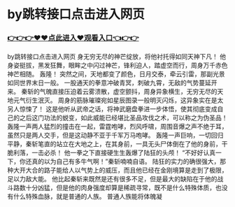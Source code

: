 # by跳转接口点击进入网页

### <a href="https://github.com/xinfue/dunp/issues/2">👉👉👉♥♥点此进入♥观看入口👈👉👉</a>

by跳转接口点击进入网页
 身无穷无尽的神芒绽放，将他衬托得如同天神下凡！
    他身姿挺拔，黑发狂舞，眼眸之中闪过神芒，锋利迫人，踏虚空而行，周身万千赤色神芒相随。
    轰隆！
    突然之间，天地都变了颜色，日月交泰，牵云引雷，那副光景如同世界末日一般。
    一股通天的拳意冲破青冥，刺破九霄，无敌的气势蔓延开来。
    秦斩的气魄直接压迫着云雾溃散，虚空颤抖，周身异象横生，无穷无尽的天地元气衍生泯灭。
    周身的筋脉璀璨宛如星辰图录一般明灭闪烁，这异象实在是太另人惊悚了！
    这是他听从武帝之话，将神武磨盘拳进一步体悟，使其彻底变成自己的之后这门功法的蜕变，如此威能已经堪比圣品攻伐之术，可以称之为伪圣品！
    轰隆一声两人猛烈的撞击在一起，雷霆咆哮，烈风呼啸，周围音爆之声不绝于耳，虽然只是两人交手，但是这动静不亚于千军万马咆哮。
    轰隆一声巨响，一切回归平静，秦斩笔直的站立在大地之上，在其身前，一具无头尸体倒在了他的身前，干脆利落，一击必杀！
    他一拳之下直接硬生生轰爆了陆狂的头颅！
    “不好好认真一下，你还真的以为自己有多牛气啊！”秦斩喃喃自语。
    陆狂的实力的确很强大，那种大开大合的路子能给人以气势上的威压，而且他已经在金刚境算是走到了极限，足以力敌大能。
    他比起秦斩来既然是还有很多不足，但是最大的缺陷在于他的战斗路数十分凶猛，但是他的肉身强度却算是稀疏寻常，既不是什么特殊体质，也没有什么特殊血脉，就是普通的人族。
    普通人族能将体魄凝
